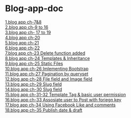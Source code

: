 # Blog-app-doc

<a href=https://github.com/sanjaygd/Blog_App-TD-7-8>1.blog app ch-7&8</a></br>
<a href=https://github.com/sanjaygd/blog-app-TD-9-16>2.blog app ch-9 to 16</a></br>
<a href=https://github.com/sanjaygd/Blog_App-TD--17-to-19>3.blog app ch- 17 to 19</a></br>
<a href=https://github.com/sanjaygd/Blog_app-TD-20>4.blog app ch-20</a></br>
<a href=https://github.com/sanjaygd/Blog_app-TD-21>5.blog app ch-21</a></br>
<a href=https://github.com/sanjaygd/Blog_app-TD-22>6.blog app ch-22</a></br>
<a href=https://github.com/sanjaygd/Blog_app-TD-23>7.blog app ch-23 Delete function added</a></br>
<a href=https://github.com/sanjaygd/Blog_app-TD-24>8.blog app ch-24 Templates & Inheritance</a></br>
<a href=https://github.com/sanjaygd/Blog_app-TD-25>9.blog app ch-25 Static Files</a></br>
<a href=https://github.com/sanjaygd/Blog_app-TD-26>10.blog app ch-26 Imlementing Bootstrap</a></br>
<a href=https://github.com/sanjaygd/Blog_app-TD-26>11.blog app ch-27 Pagination by queryset</a></br>
<a href=https://github.com/sanjaygd/Blog_app-TD-28>12.blog app ch-28 File field and Image field</a></br>
<a href=https://github.com/sanjaygd/Blog_app-TD-29>13.blog app ch-29 Slug field</a></br>
<a href=https://github.com/sanjaygd/Blog_app-TD-30>14.blog app ch-30 Slug field</a></br>
<a href=https://github.com/sanjaygd/Blog_app-TD-31-32>15.blog app ch-31-32 Template Tag & basic user permission</a></br>
<a href=https://github.com/sanjaygd/-Blog_App-TD-33>16.blog app ch-33 Assosiate user to Post with foriegn key</a></br>
<a href=https://github.com/sanjaygd/Blog_App-TD-34>17.blog app ch-34 Using Facebook Like and comments</a></br>
<a href=https://github.com/sanjaygd/Blog_App-TD-35>18.blog app ch-35 Publish date & draft</a></br>






